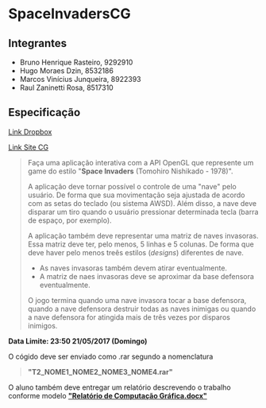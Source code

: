 # SpaceInvadersCG

## Integrantes

* Bruno Henrique Rasteiro, 9292910
* Hugo Moraes Dzin, 8532186
* Marcos Vinícius Junqueira, 8922393
* Raul Zaninetti Rosa, 8517310

## Especificação

[Link Dropbox](https://www.dropbox.com/s/la0asrjfm3857kt/SCC0250-201701-slides-02-SavePoints.pptx?dl=0)

[Link Site CG](https://sites.google.com/site/computacaograficaicmc2017t1/aula-4-recuperacao-da-informacao-save-points)

> Faça uma aplicação interativa com a API OpenGL que represente um game do estilo "**Space Invaders** (Tomohiro Nishikado - 1978)".
>
> A aplicação deve tornar possível o controle de uma "nave" pelo usuário. De forma que sua movimentação seja ajustada de acordo com as setas do teclado (ou sistema AWSD). Além disso, a nave deve disparar um tiro quando o usuário pressionar determinada tecla (barra de espaço, por exemplo).
>
> A aplicação também deve representar uma matriz de naves invasoras. Essa matriz deve ter, pelo menos, 5 linhas e 5 colunas. De forma que deve haver pelo menos treês estilos (_designs_) diferentes de nave.
>
> * As naves invasoras também devem atirar eventualmente.
> * A matriz de naes invasoras deve se aproximar da base defensora eventualmente.
>
> O jogo termina quando uma nave invasora tocar a base defensora, quando a nave defensora destruir todas as naves inimigas ou quando a nave defensora for atingida mais de três vezes por disparos inimigos.

**Data Limite: 23:50 21/05/2017 (Domingo)**

O cógido deve ser enviado como .rar segundo a nomenclatura

> **"T2\_NOME1\_NOME2\_NOME3\_NOME4.rar"**

O aluno também deve entregar um relatório descrevendo o trabalho conforme modelo [**"Relatório de Computação Gráfica.docx"**](https://www.dropbox.com/s/neihvbrp567027k/Relat%C3%B3rio%20de%20Computa%C3%A7%C3%A3o%20Gr%C3%A1fica.docx?dl=0)
